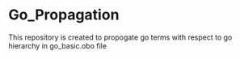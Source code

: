 # Go_Propagation
 This repository is created to propogate go terms with respect to go hierarchy in go_basic.obo file
